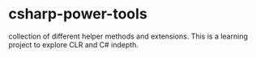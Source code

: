 # csharp-power-tools
collection of different helper methods and extensions. This is a learning project to explore CLR and C# indepth.
